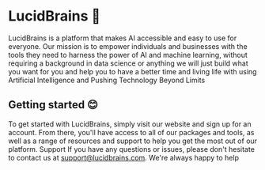 # LucidBrains 🧠


LucidBrains is a platform that makes AI accessible and easy to use for everyone. Our mission is to empower individuals and businesses with the tools they need to harness the power of AI and machine learning, without requiring a background in data science or anything we will just build what you want for you and help you to have a better time and living life with using Artificial Intelligence and  Pushing Technology Beyond Limits


## Getting started 😊
To get started with LucidBrains, simply visit our website and sign up for an account. From there, you'll have access to all of our packages and tools, as well as a range of resources and support to help you get the most out of our platform.
Support
If you have any questions or issues, please don't hesitate to contact us at support@lucidbrains.com. We're always happy to help
